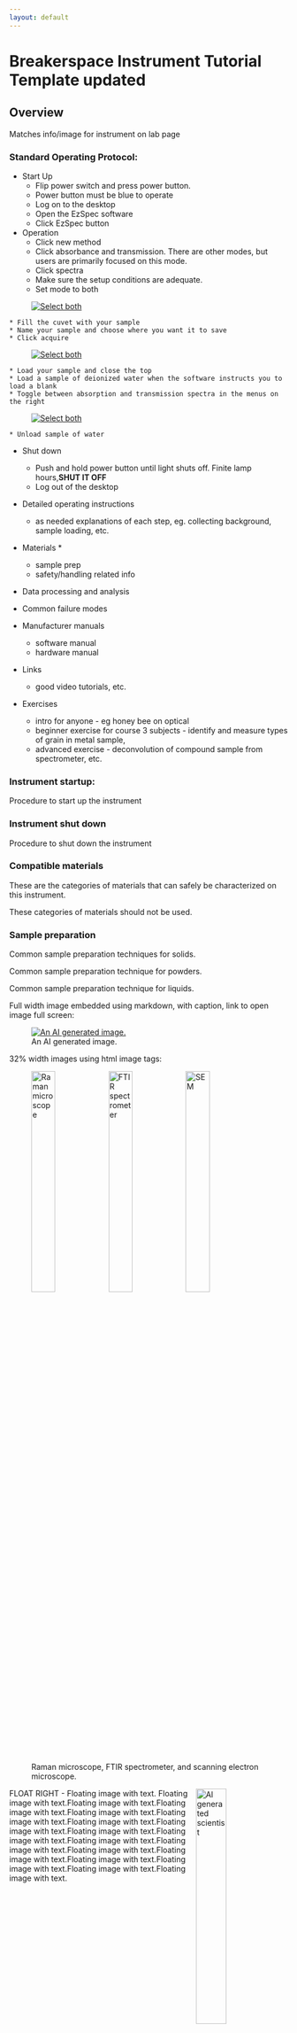 ```yaml
---
layout: default
---
```

# Breakerspace Instrument Tutorial Template updated

## Overview

Matches info/image for instrument on lab page

### Standard Operating Protocol:

* Start Up
    * Flip power switch and press power button. 
    * Power button must be blue to operate
    * Log on to the desktop
    * Open the EzSpec software
    * Click EzSpec button
* Operation
    * Click new method
    * Click absorbance and transmission. There are other modes, but users are primarily focused on this mode.
    * Click spectra
    * Make sure the setup conditions are adequate.
    * Set mode to both

<figure>
	<a href="../assets/img/tutorials/uv-vis/Both.png" target="_parent"><img src="../assets/img/tutorials/uv-vis/Both.png" alt="Select both"></a>
	<figcaption>  </figcaption>
</figure>

    * Fill the cuvet with your sample
    * Name your sample and choose where you want it to save
    * Click acquire 

<figure>
	<a href="../assets/img/tutorials/uv-vis/Acquire.png" target="_parent"><img src="../assets/img/tutorials/uv-vis/Acquire.png" alt="Select both"></a>
	<figcaption>  </figcaption>
</figure>

    * Load your sample and close the top
    * Load a sample of deionized water when the software instructs you to load a blank
    * Toggle between absorption and transmission spectra in the menus on the right

<figure>
	<a href="../assets/img/tutorials/uv-vis/Absorbance.png" target="_parent"><img src="../assets/img/tutorials/uv-vis/Absorbance.png" alt="Select both"></a>
	<figcaption>  </figcaption>
</figure>

    * Unload sample of water
* Shut down
    * Push and hold power button until light shuts off. Finite lamp hours,__SHUT IT OFF__
    * Log out of the desktop

* Detailed operating instructions
	* as needed explanations of each step, eg. collecting background, sample loading, etc.
* Materials
	* 
	* sample prep
	* safety/handling related info
* Data processing and analysis
* Common failure modes
* Manufacturer manuals
	* software manual
	* hardware manual
* Links
	* good video tutorials, etc.
* Exercises
	* intro for anyone - eg honey bee on optical
	* beginner exercise for course 3 subjects - identify and measure types of grain in metal sample, 
	* advanced exercise - deconvolution of compound sample from spectrometer, etc.



### <a name="startup"></a> Instrument startup:

Procedure to start up the instrument

### <a name="shutdown"></a> Instrument shut down

Procedure to shut down the instrument

### <a name="materials"></a> Compatible materials

These are the categories of materials that can safely be characterized on this instrument.

These categories of materials should not be used.

### <a name="sample-prep"></a> Sample preparation

Common sample preparation techniques for solids.

Common sample preparation technique for powders.

Common sample preparation technique for liquids.

Full width image embedded using markdown, with caption, link to open image full screen:

<figure>
	<a href="../assets/img/tutorials/template/ai-scientist.JPG" target="_parent"><img src="../assets/img/tutorials/template/ai-scientist.JPG" alt="An AI generated image."></a>
	<figcaption> An AI generated image. </figcaption>
</figure>


32% width images using html image tags:

<figure>
	<img src="../assets/img/raman.JPG" alt="Raman microscope" style="width:32%; margin:0"> 
	<img src="../assets/img/ftir.JPG" alt="FTIR spectrometer" style="width:32%; margin:0">
	<img src="../assets/img/sem2.JPG" alt="SEM" style="width:32%; margin:0">  
	<figcaption> Raman microscope, FTIR spectrometer, and scanning electron microscope. </figcaption>
</figure>



<img src="../assets/img/tutorials/template/ai-scientist.JPG" alt="AI generated scientist" style="width:33%; float:right; margin-left:10px; margin-bottom:1.4em;"> FLOAT RIGHT - Floating image with text. Floating image with text.Floating image with text.Floating image with text.Floating image with text.Floating image with text.Floating image with text.Floating image with text.Floating image with text.Floating image with text.Floating image with text.Floating image with text.Floating image with text.Floating image with text.Floating image with text.Floating image with text.Floating image with text.Floating image with text.  
<div style="clear:both;"></div>  
  

<img src="../assets/img/tutorials/template/ai-scientist.JPG" alt="AI generated scientist" style="width:33%; float:left; margin-right:10px; margin-bottom:1.4em;"> FLOAT LEFT - Floating image with text. Floating image with text.Floating image with text.Floating image with text.Floating image with text.Floating image with text.Floating image with text.Floating image with text.Floating image with text.Floating image with text.Floating image with text.Floating image with text.Floating image with text.Floating image with text.Floating image with text.Floating image with text.Floating image with text.Floating image with text.  
<div style="clear:both;"></div>  
  

### <a name="loading"></a> Sample loading

Prepared samples, properly mounted in sample holder, are loaded using the following procedure...

### <a name="feature1"></a> Instrument feature

A key feature of this instrument is eg. focus stacking to create 3d image with height data

GIF embedded using image tag:

![GIF test](../assets/video/raman-display-flip.GIF)

### <a name="tutorial"></a> Tutorial

Take the tutorial sample in drawer and load it in to the instrument. Find feature X and measure the dimensions. Perform operation Y and catalog results. What can be concluded from this data?

Video embedded with video tag, width set to 100%:

<video width="100%" controls>
  <source src="../assets/video/raman-display-flip.MOV" type="video/mp4">
Your browser does not support the video tag.
</video>
